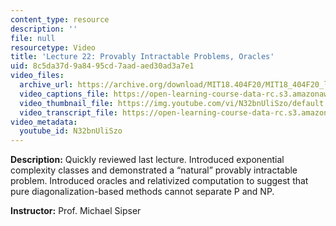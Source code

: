 ```yaml
---
content_type: resource
description: ''
file: null
resourcetype: Video
title: 'Lecture 22: Provably Intractable Problems, Oracles'
uid: 8c5da37d-9a84-95cd-7aad-aed30ad3a7e1
video_files:
  archive_url: https://archive.org/download/MIT18.404F20/MIT18_404F20_lec22_300k.mp4
  video_captions_file: https://open-learning-course-data-rc.s3.amazonaws.com/18-404j-theory-of-computation-fall-2020/4583bd83fcd552aeae54d87b356aca0c_N32bnUliSzo.vtt
  video_thumbnail_file: https://img.youtube.com/vi/N32bnUliSzo/default.jpg
  video_transcript_file: https://open-learning-course-data-rc.s3.amazonaws.com/18-404j-theory-of-computation-fall-2020/88786eaf01c47ee97d9afbc902d98608_N32bnUliSzo.pdf
video_metadata:
  youtube_id: N32bnUliSzo
---
```


**Description:** Quickly reviewed last lecture. Introduced exponential complexity classes and demonstrated a “natural” provably intractable problem. Introduced oracles and relativized computation to suggest that pure diagonalization-based methods cannot separate P and NP.

**Instructor:** Prof. Michael Sipser